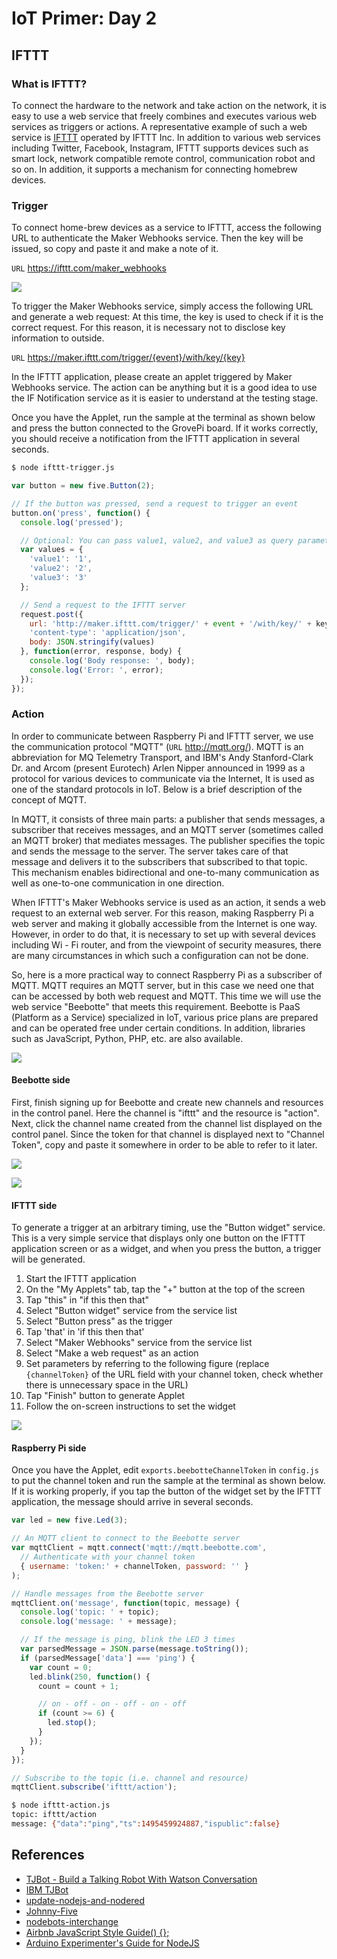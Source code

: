 # IoT Primer: Day 2

## IFTTT

### What is IFTTT?

To connect the hardware to the network and take action on the network, it is easy to use a web service that freely combines and executes various web services as triggers or actions. A representative example of such a web service is [IFTTT](https://ifttt.com/discover) operated by IFTTT Inc. In addition to various web services including Twitter, Facebook, Instagram, IFTTT supports devices such as smart lock, network compatible remote control, communication robot and so on. In addition, it supports a mechanism for connecting homebrew devices.


### Trigger

To connect home-brew devices as a service to IFTTT, access the following URL to authenticate the Maker Webhooks service. Then the key will be issued, so copy and paste it and make a note of it.

`URL` https://ifttt.com/maker_webhooks

![](images/ifttt-trigger-sequence.png)

To trigger the Maker Webhooks service, simply access the following URL and generate a web request: At this time, the key is used to check if it is the correct request. For this reason, it is necessary not to disclose key information to outside.

`URL` https://maker.ifttt.com/trigger/{event}/with/key/{key}

In the IFTTT application, please create an applet triggered by Maker Webhooks service. The action can be anything but it is a good idea to use the IF Notification service as it is easier to understand at the testing stage.

Once you have the Applet, run the sample at the terminal as shown below and press the button connected to the GrovePi board. If it works correctly, you should receive a notification from the IFTTT application in several seconds.

```sh
$ node ifttt-trigger.js
```

```js
var button = new five.Button(2);

// If the button was pressed, send a request to trigger an event
button.on('press', function() {
  console.log('pressed');

  // Optional: You can pass value1, value2, and value3 as query parameters or form variables
  var values = {
    'value1': '1',
    'value2': '2',
    'value3': '3'
  };

  // Send a request to the IFTTT server
  request.post({
    url: 'http://maker.ifttt.com/trigger/' + event + '/with/key/' + key,
    'content-type': 'application/json',
    body: JSON.stringify(values)
  }, function(error, response, body) {
    console.log('Body response: ', body);
    console.log('Error: ', error);
  });
});
```

### Action

In order to communicate between Raspberry Pi and IFTTT server, we use the communication protocol "MQTT" (`URL` http://mqtt.org/). MQTT is an abbreviation for MQ Telemetry Transport, and IBM's Andy Stanford-Clark Dr. and Arcom (present Eurotech) Arlen Nipper announced in 1999 as a protocol for various devices to communicate via the Internet, It is used as one of the standard protocols in IoT. Below is a brief description of the concept of MQTT.

In MQTT, it consists of three main parts: a publisher that sends messages, a subscriber that receives messages, and an MQTT server (sometimes called an MQTT broker) that mediates messages. The publisher specifies the topic and sends the message to the server. The server takes care of that message and delivers it to the subscribers that subscribed to that topic. This mechanism enables bidirectional and one-to-many communication as well as one-to-one communication in one direction.

When IFTTT's Maker Webhooks service is used as an action, it sends a web request to an external web server. For this reason, making Raspberry Pi a web server and making it globally accessible from the Internet is one way. However, in order to do that, it is necessary to set up with several devices including Wi - Fi router, and from the viewpoint of security measures, there are many circumstances in which such a configuration can not be done.

So, here is a more practical way to connect Raspberry Pi as a subscriber of MQTT. MQTT requires an MQTT server, but in this case we need one that can be accessed by both web request and MQTT. This time we will use the web service "Beebotte" that meets this requirement. Beebotte is PaaS (Platform as a Service) specialized in IoT, various price plans are prepared and can be operated free under certain conditions. In addition, libraries such as JavaScript, Python, PHP, etc. are also available.

![](images/ifttt-action-sequence.png)

#### Beebotte side

First, finish signing up for Beebotte and create new channels and resources in the control panel. Here the channel is "ifttt" and the resource is "action". Next, click the channel name created from the channel list displayed on the control panel. Since the token for that channel is displayed next to "Channel Token", copy and paste it somewhere in order to be able to refer to it later.

![](images/beebotte-1.png)

![](images/beebotte-2.png)

#### IFTTT side

To generate a trigger at an arbitrary timing, use the "Button widget" service. This is a very simple service that displays only one button on the IFTTT application screen or as a widget, and when you press the button, a trigger will be generated.

1. Start the IFTTT application
2. On the "My Applets" tab, tap the "+" button at the top of the screen
3. Tap "this" in "if this then that"
4. Select "Button widget" service from the service list
5. Select "Button press" as the trigger
6. Tap 'that' in 'if this then that'
7. Select "Maker Webhooks" service from the service list
8. Select "Make a web request" as an action
9. Set parameters by referring to the following figure (replace `{channelToken}` of the URL field with your channel token, check whether there is unnecessary space in the URL)
10. Tap "Finish" button to generate Applet
11. Follow the on-screen instructions to set the widget

![](images/ifttt-maker-action.png)

#### Raspberry Pi side

Once you have the Applet, edit `exports.beebotteChannelToken` in `config.js` to put the channel token and run the sample at the terminal as shown below. If it is working properly, if you tap the button of the widget set by the IFTTT application, the message should arrive in several seconds.

```js
var led = new five.Led(3);

// An MQTT client to connect to the Beebotte server
var mqttClient = mqtt.connect('mqtt://mqtt.beebotte.com',
  // Authenticate with your channel token
  { username: 'token:' + channelToken, password: '' }
);

// Handle messages from the Beebotte server
mqttClient.on('message', function(topic, message) {
  console.log('topic: ' + topic);
  console.log('message: ' + message);

  // If the message is ping, blink the LED 3 times
  var parsedMessage = JSON.parse(message.toString());
  if (parsedMessage['data'] === 'ping') {
    var count = 0;
    led.blink(250, function() {
      count = count + 1;

      // on - off - on - off - on - off
      if (count >= 6) {
        led.stop();
      }
    });
  }
});

// Subscribe to the topic (i.e. channel and resource)
mqttClient.subscribe('ifttt/action');
```

```sh
$ node ifttt-action.js 
topic: ifttt/action
message: {"data":"ping","ts":1495459924887,"ispublic":false}
```

## References

* [TJBot - Build a Talking Robot With Watson Conversation](http://www.instructables.com/id/Build-a-Talking-Robot-With-Watson-and-Raspberry-Pi/)
* [IBM TJBot](https://github.com/ibmtjbot/tjbot)
* [update-nodejs-and-nodered](https://github.com/node-red/raspbian-deb-package/blob/master/resources/update-nodejs-and-nodered)
* [Johnny-Five](http://johnny-five.io/)
* [nodebots-interchange](https://github.com/johnny-five-io/nodebots-interchange)
* [Airbnb JavaScript Style Guide() {};](https://github.com/airbnb/javascript)
* [Arduino Experimenter's Guide for NodeJS](http://node-ardx.org/)
